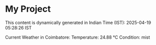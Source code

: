 # My Project

This content is dynamically generated in Indian Time (IST): 2025-04-19 05:28:26 IST


Current Weather in Coimbatore:
Temperature: 24.88 °C
Condition: mist
